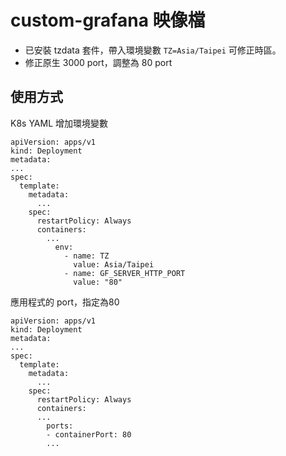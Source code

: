 # custom-grafana 映像檔

- 已安裝 tzdata 套件，帶入環境變數 `TZ=Asia/Taipei` 可修正時區。
- 修正原生 3000 port，調整為 80 port

## 使用方式

K8s YAML 增加環境變數

```
apiVersion: apps/v1
kind: Deployment
metadata:
...
spec:
  template:
    metadata:
      ...
    spec:
      restartPolicy: Always
      containers:
        ...
          env:
            - name: TZ
              value: Asia/Taipei
            - name: GF_SERVER_HTTP_PORT
              value: "80"
```

應用程式的 port，指定為80

```
apiVersion: apps/v1
kind: Deployment
metadata:
...
spec:
  template:
    metadata:
      ...
    spec:
      restartPolicy: Always
      containers:
      ...
        ports:
        - containerPort: 80
        ...
```
